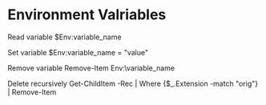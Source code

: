 Environment Valriables
======================

Read variable
    $Env:variable_name

Set variable
    $Env:variable_name = "value"

Remove variable
    Remove-Item Env:\variable_name

Delete recursively
    Get-ChildItem -Rec | Where {$_.Extension -match "orig"} | Remove-Item 
